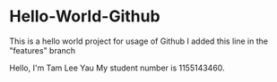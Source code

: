 # Hello-World-Github
This is a hello world project for usage of Github
I added this line in the "features" branch

Hello, I'm Tam Lee Yau
My student number is 1155143460.
